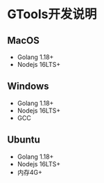 # GTools开发说明

## MacOS 
- Golang 1.18+
- Nodejs 16LTS+

## Windows
- Golang 1.18+
- Nodejs 16LTS+
- GCC

## Ubuntu
- Golang 1.18+
- Nodejs 16LTS+
- 内存4G+
